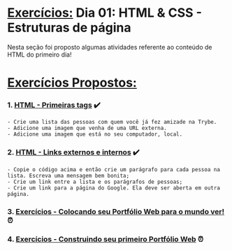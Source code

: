 # <u>Exercícios:</u> Dia 01: HTML & CSS - Estruturas de página

Nesta seção foi proposto algumas atividades referente ao conteúdo de HTML do primeiro dia!

# <u>Exercícios Propostos:</u>

### 1. <u>**HTML - Primeiras tags**</u> :heavy_check_mark:
    - Crie uma lista das pessoas com quem você já fez amizade na Trybe.
    - Adicione uma imagem que venha de uma URL externa.
    - Adicione uma imagem que está no seu computador, local.
### 2. <u>**HTML - Links externos e internos**</u> :heavy_check_mark:
    - Copie o código acima e então crie um parágrafo para cada pessoa na lista. Escreva uma mensagem bem bonita;
    - Crie um link entre a lista e os parágrafos de pessoas;
    - Crie um link para a página do Google. Ela deve ser aberta em outra página.
### 3. <u>**Exercícios - Colocando seu Portfólio Web para o mundo ver!**</u> :alarm_clock:
### 4. <u>**Exercícios - Construindo seu primeiro Portfólio Web**</u> :alarm_clock: 
